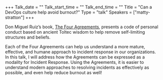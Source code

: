 +++
Talk_date = ""
Talk_start_time = ""
Talk_end_time = ""
Title = "Can a DevOps culture help avoid burnout?"
Type = "talk"
Speakers = ["matty-stratton"]
+++

Don Miguel Ruiz’s book, [The Four Agreements](https://www.amazon.com/Four-Agreements-Practical-Personal-Freedom/dp/1878424319/), presents a code of personal conduct based on ancient Toltec wisdom to help remove self-limiting structures and beliefs.

Each of the Four Agreements can help us understand a more mature, effective, and humane approach to incident response in our organizations. In this talk, I will address how the Agreements can be expressed as a modality for Incident Response. Using the Agreements, it is easier to understand modern approaches to resolving incidents as effectively as possible, and even help reduce burnout as well!